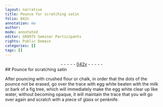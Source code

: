 ```yaml
---
layout: narrative
title: Pounce for scratching satin
folio: 042v
annotation: no
author:
mode: annotated
editor: GR8975 Seminar Participants
rights: Public Domain
categories: []
tags: []
---
```


 <div class="folio" align="center">- - - - - <a href="http://gallica.bnf.fr/ark:/12148/btv1b10500001g/f90.image" target="_blank">042v</a> - - - - - </div> 
## Pounce for scratching satin

 
After pouncing with crushed flour or chalk, in order that the dots of the pounce not be erased, go over the trace with egg white beaten with the milk or bark of a fig tree, which will immediately make the egg white clear up like water, without becoming opaque, it will maintain the trace that you will go over again and scratch with a piece of glass or penknife.
 